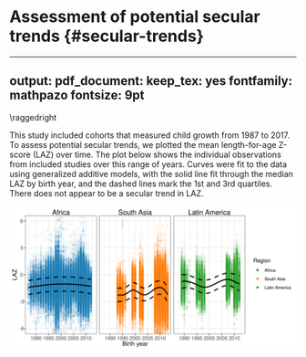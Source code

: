 # Assessment of potential secular trends {#secular-trends}

---
output:
  pdf_document:
    keep_tex: yes
fontfamily: mathpazo
fontsize: 9pt
---

\raggedright

This study included cohorts that measured child growth from 1987 to 2017. To assess potential secular trends, we plotted the mean length-for-age Z-score (LAZ) over time. The plot below shows the individual observations from included studies over this range of years. Curves were fit to the data using generalized additive models, with the solid line fit through the median LAZ by birth year, and the dashed lines mark the 1st and 3rd quartiles. There does not appear to be a secular trend in LAZ. 




<img src="figures//shared/laz_secular_trend.png" width="2400" />


